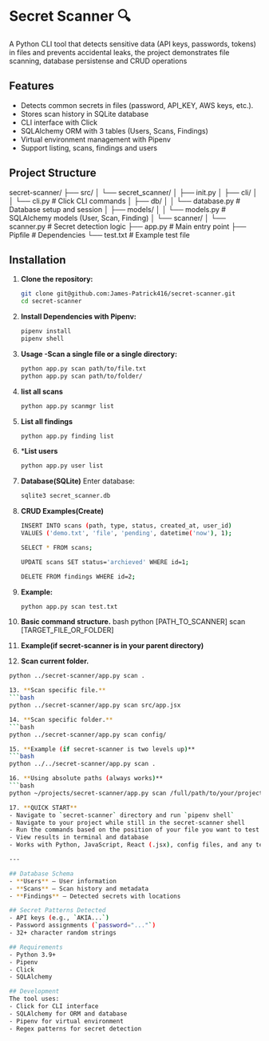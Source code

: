 # Secret Scanner 🔍

A Python CLI tool that detects sensitive data (API keys, passwords, tokens) in files and prevents accidental leaks, the project demonstrates file scanning, database persistense and CRUD operations

## Features

- Detects common secrets in files (password, API_KEY, AWS keys, etc.).
- Stores scan history in SQLite database
- CLI interface with Click
- SQLAlchemy ORM with 3 tables (Users, Scans, Findings)
- Virtual environment management with Pipenv
- Support listing, scans, findings and users

## Project Structure
secret-scanner/
├── src/
│ └── secret_scanner/
│ ├── init.py
│ ├── cli/
│ │ └── cli.py # Click CLI commands
│ ├── db/
│ │ └── database.py # Database setup and session
│ ├── models/
│ │ └── models.py # SQLAlchemy models (User, Scan, Finding)
│ └── scanner/
│ └── scanner.py # Secret detection logic
├── app.py # Main entry point
├── Pipfile # Dependencies
└── test.txt # Example test file

## Installation

1. **Clone the repository:**
   ```bash
   git clone git@github.com:James-Patrick416/secret-scanner.git
   cd secret-scanner

2. **Install Dependencies with Pipenv:**
   ```bash
   pipenv install
   pipenv shell

3. **Usage -Scan a single file or a single directory:**
   ```bash
   python app.py scan path/to/file.txt  
   python app.py scan path/to/folder/

4. **list all  scans**
   ```bash
   python app.py scanmgr list

5. **List all findings**
   ```bash
   python app.py finding list 

6. ***List users**
   ```bash
   python app.py user list

7. **Database(SQLite)**
   Enter database:
   ```bash
   sqlite3 secret_scanner.db 

8. **CRUD Examples(Create)**
   ```bash
   INSERT INTO scans (path, type, status, created_at, user_id)
   VALUES ('demo.txt', 'file', 'pending', datetime('now'), 1);

   SELECT * FROM scans;

   UPDATE scans SET status='archieved' WHERE id=1;

   DELETE FROM findings WHERE id=2;

9. **Example:**
   ```bash
   python app.py scan test.txt

10. **Basic command structure.**
   bash
   python [PATH_TO_SCANNER] scan [TARGET_FILE_OR_FOLDER]

11. **Example(if secret-scanner is in your parent directory)**
12. **Scan current folder.**
   ```bash
   python ../secret-scanner/app.py scan .

13. **Scan specific file.**
   ```bash
   python ../secret-scanner/app.py scan src/app.jsx

14. **Scan specific folder.**
   ```bash
   python ../secret-scanner/app.py scan config/

15. **Example (if secret-scanner is two levels up)**  
   ```bash
python ../../secret-scanner/app.py scan .

16. **Using absolute paths (always works)**  
   ```bash
python ~/projects/secret-scanner/app.py scan /full/path/to/your/project

17. **QUICK START**
- Navigate to `secret-scanner` directory and run `pipenv shell`
- Navigate to your project while still in the secret-scanner shell
- Run the commands based on the position of your file you want to test (see examples above)  
- View results in terminal and database  
- Works with Python, JavaScript, React (.jsx), config files, and any text files  

---

## Database Schema
- **Users** – User information  
- **Scans** – Scan history and metadata  
- **Findings** – Detected secrets with locations  

## Secret Patterns Detected
- API keys (e.g., `AKIA...`)  
- Password assignments (`password="..."`)  
- 32+ character random strings  

## Requirements
- Python 3.9+  
- Pipenv  
- Click  
- SQLAlchemy  

## Development
The tool uses:
- Click for CLI interface  
- SQLAlchemy for ORM and database  
- Pipenv for virtual environment  
- Regex patterns for secret detection
